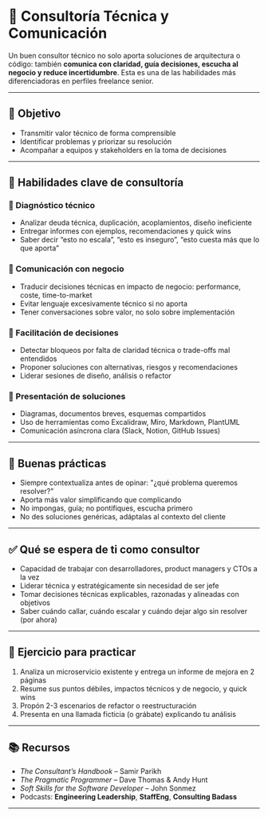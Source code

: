 # 🧠 Consultoría Técnica y Comunicación

Un buen consultor técnico no solo aporta soluciones de arquitectura o código: también **comunica con claridad, guía decisiones, escucha al negocio y reduce incertidumbre**. Esta es una de las habilidades más diferenciadoras en perfiles freelance senior.

---

## 🎯 Objetivo

* Transmitir valor técnico de forma comprensible
* Identificar problemas y priorizar su resolución
* Acompañar a equipos y stakeholders en la toma de decisiones

---

## 🔧 Habilidades clave de consultoría

### 🔹 Diagnóstico técnico

* Analizar deuda técnica, duplicación, acoplamientos, diseño ineficiente
* Entregar informes con ejemplos, recomendaciones y quick wins
* Saber decir “esto no escala”, “esto es inseguro”, “esto cuesta más que lo que aporta”

### 🔹 Comunicación con negocio

* Traducir decisiones técnicas en impacto de negocio: performance, coste, time-to-market
* Evitar lenguaje excesivamente técnico si no aporta
* Tener conversaciones sobre valor, no solo sobre implementación

### 🔹 Facilitación de decisiones

* Detectar bloqueos por falta de claridad técnica o trade-offs mal entendidos
* Proponer soluciones con alternativas, riesgos y recomendaciones
* Liderar sesiones de diseño, análisis o refactor

### 🔹 Presentación de soluciones

* Diagramas, documentos breves, esquemas compartidos
* Uso de herramientas como Excalidraw, Miro, Markdown, PlantUML
* Comunicación asíncrona clara (Slack, Notion, GitHub Issues)

---

## 🧭 Buenas prácticas

* Siempre contextualiza antes de opinar: "¿qué problema queremos resolver?"
* Aporta más valor simplificando que complicando
* No impongas, guía; no pontifiques, escucha primero
* No des soluciones genéricas, adáptalas al contexto del cliente

---

## ✅ Qué se espera de ti como consultor

* Capacidad de trabajar con desarrolladores, product managers y CTOs a la vez
* Liderar técnica y estratégicamente sin necesidad de ser jefe
* Tomar decisiones técnicas explicables, razonadas y alineadas con objetivos
* Saber cuándo callar, cuándo escalar y cuándo dejar algo sin resolver (por ahora)

---

## 🧪 Ejercicio para practicar

1. Analiza un microservicio existente y entrega un informe de mejora en 2 páginas
2. Resume sus puntos débiles, impactos técnicos y de negocio, y quick wins
3. Propón 2-3 escenarios de refactor o reestructuración
4. Presenta en una llamada ficticia (o grábate) explicando tu análisis

---

## 📚 Recursos

* *The Consultant’s Handbook* – Samir Parikh
* *The Pragmatic Programmer* – Dave Thomas & Andy Hunt
* *Soft Skills for the Software Developer* – John Sonmez
* Podcasts: **Engineering Leadership**, **StaffEng**, **Consulting Badass**

---
